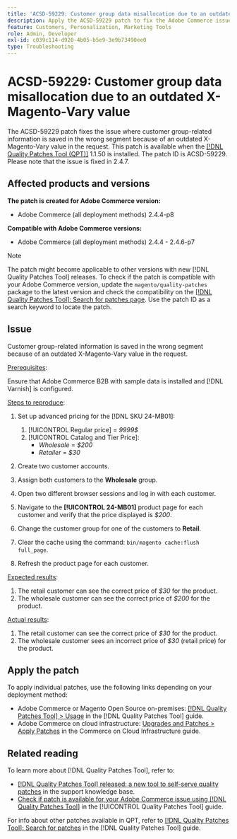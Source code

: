```yaml
---
title: 'ACSD-59229: Customer group data misallocation due to an outdated X-Magento-Vary value'
description: Apply the ACSD-59229 patch to fix the Adobe Commerce issue where customer group-related information is saved in the wrong segment because of an outdated X-Magento-Vary value in the request.
feature: Customers, Personalization, Marketing Tools
role: Admin, Developer
exl-id: c039c114-d920-4b05-b5e9-3e9b73490ee0
type: Troubleshooting
---
```

# ACSD-59229: Customer group data misallocation due to an outdated X-Magento-Vary value

The ACSD-59229 patch fixes the issue where customer group-related information is saved in the wrong segment because of an outdated X-Magento-Vary value in the request. This patch is available when the [[!DNL Quality Patches Tool (QPT)]](https://experienceleague.adobe.com/en/docs/commerce-operations/tools/quality-patches-tool/quality-patches-tool-to-self-serve-quality-patches) 1.1.50 is installed. The patch ID is ACSD-59229. Please note that the issue is fixed in 2.4.7.

## Affected products and versions

**The patch is created for Adobe Commerce version:**

* Adobe Commerce (all deployment methods) 2.4.4-p8

**Compatible with Adobe Commerce versions:**

* Adobe Commerce (all deployment methods) 2.4.4 - 2.4.6-p7

>[!NOTE]
>
>The patch might become applicable to other versions with new [!DNL Quality Patches Tool] releases. To check if the patch is compatible with your Adobe Commerce version, update the `magento/quality-patches` package to the latest version and check the compatibility on the [[!DNL Quality Patches Tool]: Search for patches page](https://experienceleague.adobe.com/tools/commerce-quality-patches/index.html). Use the patch ID as a search keyword to locate the patch.

## Issue

Customer group-related information is saved in the wrong segment because of an outdated X-Magento-Vary value in the request.

<u>Prerequisites</u>:

Ensure that Adobe Commerce B2B with sample data is installed and [!DNL Varnish] is configured.

<u>Steps to reproduce</u>:

1. Set up advanced pricing for the [!DNL SKU 24-MB01]:
    1. [!UICONTROL Regular price] = *9999$*
    1. [!UICONTROL Catalog and Tier Price]:
        * *Wholesale* = *$200* 
         * *Retailer* = *$30* 

1. Create two customer accounts.
1. Assign both customers to the **Wholesale** group.
1. Open two different browser sessions and log in with each customer.
1. Navigate to the **[!UICONTROL 24-MB01]** product page for each customer and verify that the price displayed is *$200*.
1. Change the customer group for one of the customers to **Retail**.
1. Clear the cache using the command: `bin/magento cache:flush full_page`.
1. Refresh the product page for each customer.

<u>Expected results</u>:

1. The retail customer can see the correct price of *$30* for the product.
1. The wholesale customer can see the correct price of *$200* for the product.

<u>Actual results</u>:

1. The retail customer can see the correct price of *$30* for the product.
1. The wholesale customer sees an incorrect price of *$30* (retail price) for the product.

## Apply the patch

To apply individual patches, use the following links depending on your deployment method:

* Adobe Commerce or Magento Open Source on-premises: [[!DNL Quality Patches Tool] > Usage](/help/tools/quality-patches-tool/usage.md) in the [!DNL Quality Patches Tool] guide.
* Adobe Commerce on cloud infrastructure: [Upgrades and Patches > Apply Patches](https://experienceleague.adobe.com/docs/commerce-cloud-service/user-guide/develop/upgrade/apply-patches.html) in the Commerce on Cloud Infrastructure guide.

## Related reading

To learn more about [!DNL Quality Patches Tool], refer to:

* [[!DNL Quality Patches Tool] released: a new tool to self-serve quality patches](https://experienceleague.adobe.com/en/docs/commerce-operations/tools/quality-patches-tool/quality-patches-tool-to-self-serve-quality-patches) in the support knowledge base.
* [Check if patch is available for your Adobe Commerce issue using [!DNL Quality Patches Tool]](/help/tools/quality-patches-tool/patches-available-in-qpt/check-patch-for-magento-issue-with-magento-quality-patches.md) in the [!UICONTROL Quality Patches Tool] guide.


For info about other patches available in QPT, refer to [[!DNL Quality Patches Tool]: Search for patches](https://experienceleague.adobe.com/tools/commerce-quality-patches/index.html) in the [!DNL Quality Patches Tool] guide.
